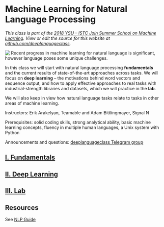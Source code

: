 # Machine Learning for Natural Language Processing

*This class is part of the [2018 YSU – ISTC Join Summer School on Machine Learning](http://mathschool.ysu.am/mss2018/).  View or edit the source for this website at [github.com/deeplanguageclass](https://github.com/deeplanguageclass/).*

<img src="https://avatars2.githubusercontent.com/u/41621207?s=100" align="left"/>

Recent progress in machine learning for natural language is significant, however language poses some unique challenges.

In this class we will start with natural language processing **fundamentals** and the current results of state-of-the-art approaches across tasks.  We will focus on **deep learning** – the motivations behind word vectors and sequence output, and how to apply effective approaches to real tasks with industrial-strength libraries and datasets, which we will practice in the **lab**.

We will also keep in view how natural language tasks relate to tasks in other areas of machine learning. 

Instructors: Erik Arakelyan, Teamable and Adam Bittlingmayer, Signal N

Prerequisites: solid coding skills, strong analytical ability, basic machine learning concepts, fluency in multiple human languages, a Unix system with Python

Announcements and questions: [deeplanguageclass Telegram group](https://t.me/joinchat/H9ae6EwpvquVE6HYQNt2Qg)

## [I. Fundamentals](fundamentals)

## [II. Deep Learning](deeplearning)

## [III. Lab](lab)

## Resources

See [NLP Guide](https://nlpguide.github.io/)
